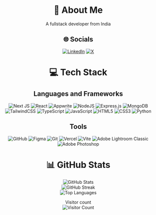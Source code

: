 <div align="center">

# 💫 About Me
A fullstack developer from India

## 🌐 Socials
<p>
<a href="https://linkedin.com/in/https://www.linkedin.com/in/sohamsadhukhan"><img src="https://img.shields.io/badge/LinkedIn-%230077B5.svg?logo=linkedin&logoColor=white" alt="LinkedIn"/></a>
<a href="https://x.com/https://x.com/geekSoham"><img src="https://img.shields.io/badge/X-black.svg?logo=X&logoColor=white" alt="X"/></a>
</p>

# 💻 Tech Stack

## Languages and Frameworks
<p>
<img src="https://img.shields.io/badge/Next-black?style=for-the-badge&logo=next.js&logoColor=white" alt="Next JS"/>
<img src="https://img.shields.io/badge/react-%2320232a.svg?style=for-the-badge&logo=react&logoColor=%2361DAFB" alt="React"/>
<img src="https://img.shields.io/badge/Appwrite-%23FD366E.svg?style=for-the-badge&logo=appwrite&logoColor=white" alt="Appwrite"/>
<img src="https://img.shields.io/badge/node.js-6DA55F?style=for-the-badge&logo=node.js&logoColor=white" alt="NodeJS"/>
<img src="https://img.shields.io/badge/express.js-%23404d59.svg?style=for-the-badge&logo=express&logoColor=%2361DAFB" alt="Express.js"/>
<img src="https://img.shields.io/badge/MongoDB-%234ea94b.svg?style=for-the-badge&logo=mongodb&logoColor=white" alt="MongoDB"/>
<img src="https://img.shields.io/badge/tailwindcss-%2338B2AC.svg?style=for-the-badge&logo=tailwind-css&logoColor=white" alt="TailwindCSS"/>
<img src="https://img.shields.io/badge/typescript-%23007ACC.svg?style=for-the-badge&logo=typescript&logoColor=white" alt="TypeScript"/>
<img src="https://img.shields.io/badge/javascript-%23323330.svg?style=for-the-badge&logo=javascript&logoColor=%23F7DF1E" alt="JavaScript"/>
<img src="https://img.shields.io/badge/html5-%23E34F26.svg?style=for-the-badge&logo=html5&logoColor=white" alt="HTML5"/>
<img src="https://img.shields.io/badge/css3-%231572B6.svg?style=for-the-badge&logo=css3&logoColor=white" alt="CSS3"/>
<img src="https://img.shields.io/badge/python-3670A0?style=for-the-badge&logo=python&logoColor=ffdd54" alt="Python"/>
</p>

## Tools
<p>
<img src="https://img.shields.io/badge/github-%23121011.svg?style=for-the-badge&logo=github&logoColor=white" alt="GitHub"/>
<img src="https://img.shields.io/badge/figma-%23F24E1E.svg?style=for-the-badge&logo=figma&logoColor=white" alt="Figma"/>
<img src="https://img.shields.io/badge/git-%23F05033.svg?style=for-the-badge&logo=git&logoColor=white" alt="Git"/>
<img src="https://img.shields.io/badge/vercel-%23000000.svg?style=for-the-badge&logo=vercel&logoColor=white" alt="Vercel"/>
<img src="https://img.shields.io/badge/vite-%23646CFF.svg?style=for-the-badge&logo=vite&logoColor=white" alt="Vite"/>
<img src="https://img.shields.io/badge/Adobe%20Lightroom%20Classic-31A8FF.svg?style=for-the-badge&logo=Adobe%20Lightroom%20Classic&logoColor=white" alt="Adobe Lightroom Classic"/>
<img src="https://img.shields.io/badge/adobe%20photoshop-%2331A8FF.svg?style=for-the-badge&logo=adobe%20photoshop&logoColor=white" alt="Adobe Photoshop"/>
</p>

# 📊 GitHub Stats
<p>
<img src="https://github-readme-stats.vercel.app/api?username=soham247&theme=codeSTACKr&hide_border=false&include_all_commits=false&count_private=false" alt="GitHub Stats"/>
<br/>
<img src="https://github-readme-streak-stats.herokuapp.com/?user=soham247&theme=codeSTACKr&hide_border=false" alt="GitHub Streak"/>
<br/>
<img src="https://github-readme-stats.vercel.app/api/top-langs/?username=soham247&theme=codeSTACKr&hide_border=false&include_all_commits=false&count_private=false&layout=compact" alt="Top Languages"/>
</p>

<p>
Visitor count<br>
<img src="https://profile-counter.glitch.me/soham247/count.svg" alt="Visitor Count"/>
</p>

</div>
